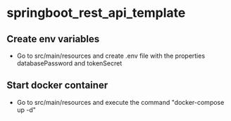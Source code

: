 # springboot_rest_api_template

## Create env variables

- Go to src/main/resources and create .env file with the properties databasePassword and tokenSecret

## Start docker container

- Go to src/main/resources and execute the command "docker-compose up -d"
